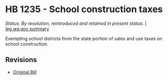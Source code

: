# HB 1235 - School construction taxes
*Status: By resolution, reintroduced and retained in present status.* | [leg.wa.gov summary](https://app.leg.wa.gov/billsummary?BillNumber=1235&Year=2021)

Exempting school districts from the state portion of sales and use taxes on school construction.

## Revisions
* [Original Bill](1/)